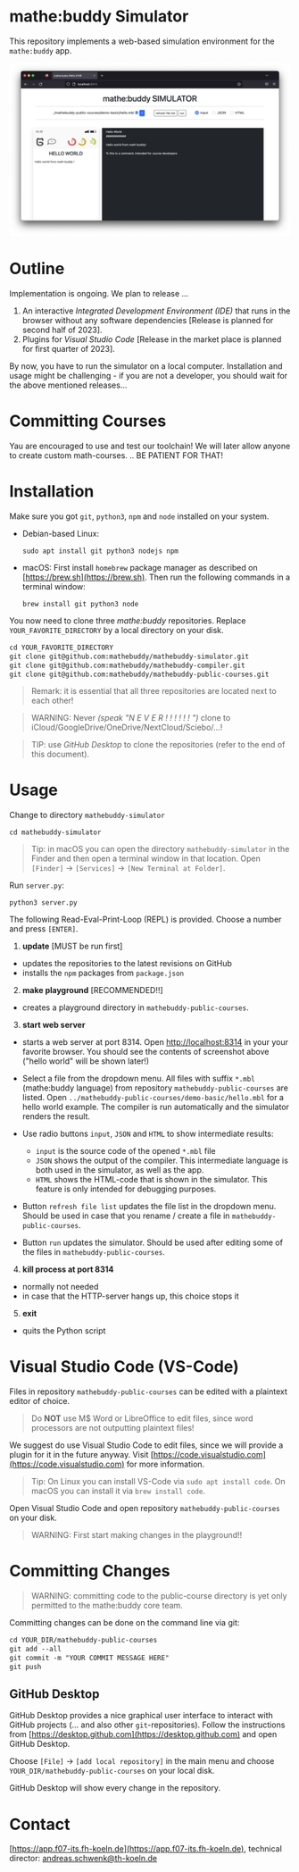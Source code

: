 # mathe:buddy Simulator

This repository implements a web-based simulation environment for the `mathe:buddy` app.

![](img/screenshot.png)

# Outline

Implementation is ongoing. We plan to release ...

1. An interactive _Integrated Development Environment (IDE)_ that runs in the browser without any software dependencies [Release is planned for second half of 2023].
2. Plugins for _Visual Studio Code_ [Release in the market place is planned for first quarter of 2023].

By now, you have to run the simulator on a local computer. Installation and usage might be challenging - if you are not a developer, you should wait for the above mentioned releases...

# Committing Courses

Yau are encouraged to use and test our toolchain! We will later allow anyone to create custom math-courses. .. BE PATIENT FOR THAT!

# Installation

Make sure you got `git`, `python3`, `npm` and `node` installed on your system.

- Debian-based Linux:
  ```
  sudo apt install git python3 nodejs npm
  ```
- macOS:
  First install `homebrew` package manager as described on [https://brew.sh](https://brew.sh). Then run the following commands in a terminal window:
  ```
  brew install git python3 node
  ```

You now need to clone three _mathe:buddy_ repositories. Replace `YOUR_FAVORITE_DIRECTORY` by a local directory on your disk.

```
cd YOUR_FAVORITE_DIRECTORY
git clone git@github.com:mathebuddy/mathebuddy-simulator.git
git clone git@github.com:mathebuddy/mathebuddy-compiler.git
git clone git@github.com:mathebuddy/mathebuddy-public-courses.git
```

> Remark: it is essential that all three repositories are located next to each other!

> WARNING: Never _(speak "N E V E R ! ! ! ! ! ! ")_ clone to iCloud/GoogleDrive/OneDrive/NextCloud/Sciebo/...!

> TIP: use _GitHub Desktop_ to clone the repositories (refer to the end of this document).

# Usage

Change to directory `mathebuddy-simulator`

```
cd mathebuddy-simulator
```

> Tip: in macOS you can open the directory `mathebuddy-simulator` in the Finder and then open a terminal window in that location. Open `[Finder]` $\to$ `[Services]` $\to$ `[New Terminal at Folder]`.

Run `server.py`:

```
python3 server.py
```

The following Read-Eval-Print-Loop (REPL) is provided.
Choose a number and press `[ENTER]`.

1. **update** [MUST be run first]

- updates the repositories to the latest revisions on GitHub
- installs the `npm` packages from `package.json`

2. **make playground** [RECOMMENDED!!]

- creates a playground directory in `mathebuddy-public-courses`.

3. **start web server**

- starts a web server at port 8314. Open [http://localhost:8314](http://localhost:8314) in your your favorite browser. You should see the contents of screenshot above ("hello world" will be shown later!)

- Select a file from the dropdown menu. All files with suffix `*.mbl` (mathe:buddy language) from repository `mathebuddy-public-courses` are listed. Open `../mathebuddy-public-courses/demo-basic/hello.mbl` for a hello world example. The compiler is run automatically and the simulator renders the result.

- Use radio buttons `input`, `JSON` and `HTML` to show intermediate results:

  - `input` is the source code of the opened `*.mbl` file
  - `JSON` shows the output of the compiler. This intermediate language is both used in the simulator, as well as the app.
  - `HTML` shows the HTML-code that is shown in the simulator. This feature is only intended for debugging purposes.

- Button `refresh file list` updates the file list in the dropdown menu. Should be used in case that you rename / create a file in `mathebuddy-public-courses`.

- Button `run` updates the simulator. Should be used after editing some of the files in `mathebuddy-public-courses`.

4. **kill process at port 8314**

- normally not needed
- in case that the HTTP-server hangs up, this choice stops it

5. **exit**

- quits the Python script

# Visual Studio Code (VS-Code)

Files in repository `mathebuddy-public-courses` can be edited with a plaintext editor of choice.

> Do **NOT** use M$ Word or LibreOffice to edit files, since word processors are not outputting plaintext files!

We suggest do use Visual Studio Code to edit files, since we will provide a plugin for it in the future anyway. Visit [https://code.visualstudio.com](https://code.visualstudio.com) for more information.

> Tip: On Linux you can install VS-Code via `sudo apt install code`. On macOS you can install it via `brew install code`.

Open Visual Studio Code and open repository `mathebuddy-public-courses` on your disk.

> WARNING: First start making changes in the playground!!

# Committing Changes

> WARNING: committing code to the public-course directory is yet only permitted to the mathe:buddy core team.

Committing changes can be done on the command line via git:

```
cd YOUR_DIR/mathebuddy-public-courses
git add --all
git commit -m "YOUR COMMIT MESSAGE HERE"
git push
```

## GitHub Desktop

GitHub Desktop provides a nice graphical user interface to interact with GitHub projects (... and also other `git`-repositories). Follow the instructions from [https://desktop.github.com](https://desktop.github.com) and open GitHub Desktop.

Choose `[File]` $\to$ `[add local repository]` in the main menu and choose `YOUR_DIR/mathebuddy-public-courses` on your local disk.

GitHub Desktop will show every change in the repository.

# Contact

[https://app.f07-its.fh-koeln.de](https://app.f07-its.fh-koeln.de), technical director: andreas.schwenk@th-koeln.de
